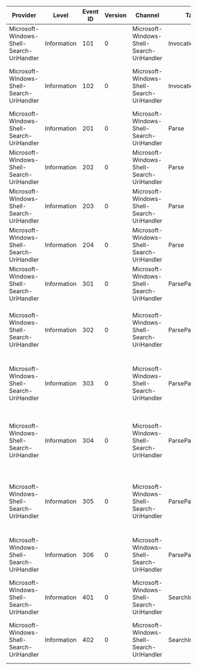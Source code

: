 Provider                                   |  Level        |  Event ID  |  Version  |  Channel                                    |  Task              |  Opcode  |  Keyword  |  Message
-------------------------------------------|---------------|------------|-----------|---------------------------------------------|--------------------|----------|-----------|-------------------------------------------------------------------------------------------------------------------------
Microsoft-Windows-Shell-Search-UriHandler  |  Information  |  101       |  0        |  Microsoft-Windows-Shell-Search-UriHandler  |  Invocation        |  Start   |           |  Search Uri handler has been invoked for Uri {Uri}.
Microsoft-Windows-Shell-Search-UriHandler  |  Information  |  102       |  0        |  Microsoft-Windows-Shell-Search-UriHandler  |  Invocation        |  Stop    |           |  Search Uri handler has finished invocation for Uri {Uri} with a result of {Result}.
Microsoft-Windows-Shell-Search-UriHandler  |  Information  |  201       |  0        |  Microsoft-Windows-Shell-Search-UriHandler  |  Parse             |  Start   |           |  Search Uri handler has started parsing Uri {Uri}.
Microsoft-Windows-Shell-Search-UriHandler  |  Information  |  202       |  0        |  Microsoft-Windows-Shell-Search-UriHandler  |  Parse             |          |           |  Search Uri handler has found Uri scheme {Scheme}.
Microsoft-Windows-Shell-Search-UriHandler  |  Information  |  203       |  0        |  Microsoft-Windows-Shell-Search-UriHandler  |  Parse             |          |           |  Search Uri handler has found Uri search view {SearchView}.
Microsoft-Windows-Shell-Search-UriHandler  |  Information  |  204       |  0        |  Microsoft-Windows-Shell-Search-UriHandler  |  Parse             |  Stop    |           |  Search Uri handler has finished parsing Uri {Uri} with a result of {Result}.
Microsoft-Windows-Shell-Search-UriHandler  |  Information  |  301       |  0        |  Microsoft-Windows-Shell-Search-UriHandler  |  ParseParameter    |  Start   |           |  Search Uri handler has started parsing parameter {Parameter}.
Microsoft-Windows-Shell-Search-UriHandler  |  Information  |  302       |  0        |  Microsoft-Windows-Shell-Search-UriHandler  |  ParseParameter    |          |           |  Search Uri handler has located the parameter {Parameter} in the Uri with a vale of {ParameterValue}.
Microsoft-Windows-Shell-Search-UriHandler  |  Information  |  303       |  0        |  Microsoft-Windows-Shell-Search-UriHandler  |  ParseParameter    |          |           |  Search Uri handler is using a default value of {ParameterValue} for the parameter {Parameter} in the Uri.
Microsoft-Windows-Shell-Search-UriHandler  |  Information  |  304       |  0        |  Microsoft-Windows-Shell-Search-UriHandler  |  ParseParameter    |          |           |  Search Uri handler failed validation for property {Parameter} with original value of {Value} with a result of {Result}.
Microsoft-Windows-Shell-Search-UriHandler  |  Information  |  305       |  0        |  Microsoft-Windows-Shell-Search-UriHandler  |  ParseParameter    |          |           |  Search Uri handler has morphed the value of property {Parameter} with original value of {OldValue} to {NewValue}
Microsoft-Windows-Shell-Search-UriHandler  |  Information  |  306       |  0        |  Microsoft-Windows-Shell-Search-UriHandler  |  ParseParameter    |  Stop    |           |  Search Uri handler has finished parsing Uri {Parameter} with a result of {Result}.
Microsoft-Windows-Shell-Search-UriHandler  |  Information  |  401       |  0        |  Microsoft-Windows-Shell-Search-UriHandler  |  SearchInvocation  |  Start   |           |
Microsoft-Windows-Shell-Search-UriHandler  |  Information  |  402       |  0        |  Microsoft-Windows-Shell-Search-UriHandler  |  SearchInvocation  |  Stop    |           |  Search Uri handler is finsiehd invocation of search with a result of {Result}.